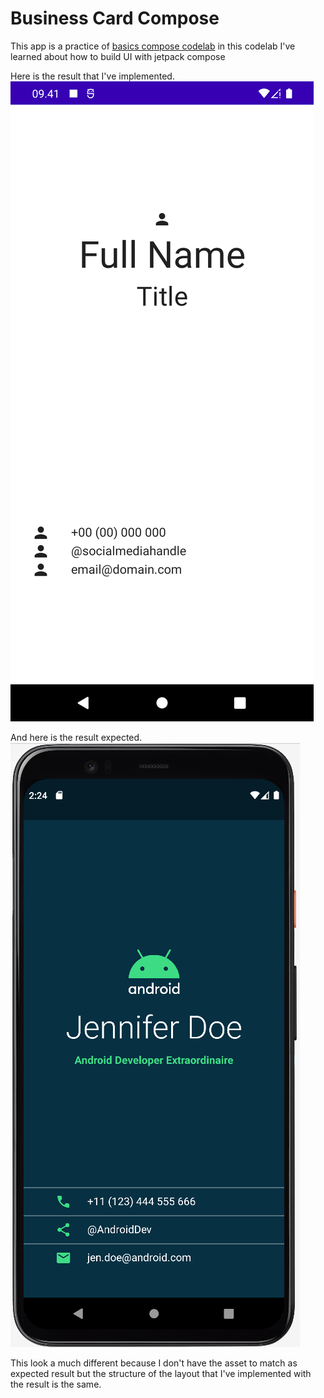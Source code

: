 # Business Card Compose

This app is a practice of [basics compose codelab](https://developer.android.com/codelabs/basic-android-kotlin-compose-composables-practice-problems?continue=https%3A%2F%2Fdeveloper.android.com%2Fcourses%2Fpathways%2Fandroid-basics-compose-unit-1-pathway-3%23codelab-https%3A%2F%2Fdeveloper.android.com%2Fcodelabs%2Fbasic-android-kotlin-compose-composables-practice-problems) in this codelab I've learned about how to build UI with jetpack compose

Here is the result that I've implemented.
![](repo_image/business_card_app.png)  

And here is the result expected.  
![](repo_image/result.png)

This look a much different because I don't have the asset to match as expected result but the structure of the layout that I've implemented with the result is the same.